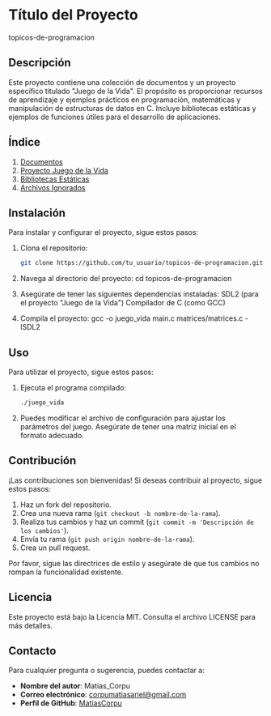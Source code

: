 # Título del Proyecto
topicos-de-programacion

## Descripción
Este proyecto contiene una colección de documentos y un proyecto específico titulado "Juego de la Vida". El propósito es proporcionar recursos de aprendizaje y ejemplos prácticos en programación, matemáticas y manipulación de estructuras de datos en C. Incluye bibliotecas estáticas y ejemplos de funciones útiles para el desarrollo de aplicaciones.

## Índice
1. [Documentos](#documentos)
2. [Proyecto Juego de la Vida](#proyecto-juego-de-la-vida)
3. [Bibliotecas Estáticas](#bibliotecas-estáticas)
4. [Archivos Ignorados](#archivos-ignorados)

## Instalación
Para instalar y configurar el proyecto, sigue estos pasos:

1. Clona el repositorio:
   ```bash
   git clone https://github.com/tu_usuario/topicos-de-programacion.git

2. Navega al directorio del proyecto:
   cd topicos-de-programacion

3. Asegúrate de tener las siguientes dependencias instaladas:
  SDL2 (para el proyecto "Juego de la Vida")
  Compilador de C (como GCC)

4. Compila el proyecto:
   gcc -o juego_vida main.c matrices/matrices.c -lSDL2


## Uso

Para utilizar el proyecto, sigue estos pasos:

1. Ejecuta el programa compilado:
   ```bash
   ./juego_vida
2. Puedes modificar el archivo de configuración para ajustar los parámetros del juego. Asegúrate de tener una matriz inicial en el formato adecuado.

## Contribución

¡Las contribuciones son bienvenidas! Si deseas contribuir al proyecto, sigue estos pasos:

1. Haz un fork del repositorio.
2. Crea una nueva rama (`git checkout -b nombre-de-la-rama`).
3. Realiza tus cambios y haz un commit (`git commit -m 'Descripción de los cambios'`).
4. Envía tu rama (`git push origin nombre-de-la-rama`).
5. Crea un pull request.

Por favor, sigue las directrices de estilo y asegúrate de que tus cambios no rompan la funcionalidad existente.

## Licencia

Este proyecto está bajo la Licencia MIT. Consulta el archivo LICENSE para más detalles.

## Contacto

Para cualquier pregunta o sugerencia, puedes contactar a:

*   **Nombre del autor**: Matias_Corpu
*   **Correo electrónico**: corpumatiasariel@gmail.com
*   **Perfil de GitHub**: [MatiasCorpu](https://github.com/MatiasCorpu)

